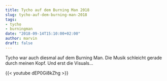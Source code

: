 ```yaml
---
title: Tycho auf dem Burning Man 2018
slug: tycho-auf-dem-burning-man-2018
tags:
- tycho
- burningman
date: "2018-09-14T15:10:00+02:00"
author: marvin
draft: false
---
```

Tycho war auch diesmal auf dem Burning Man. Die Musik schleicht gerade durch meinen Kopf. Und erst die Visuals...

{{< youtube dEP0Gi8kZhg >}}